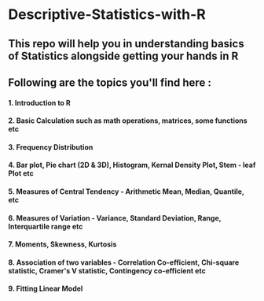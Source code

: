 # Descriptive-Statistics-with-R

## This repo will help you in understanding basics of Statistics alongside getting your hands in R 

## Following are the topics you'll find here :

#### 1. Introduction to R 
#### 2. Basic Calculation such as math operations, matrices, some functions etc
#### 3. Frequency Distribution
#### 4. Bar plot, Pie chart (2D & 3D), Histogram, Kernal Density Plot, Stem - leaf Plot etc
#### 5. Measures of Central Tendency - Arithmetic Mean, Median, Quantile, etc
#### 6. Measures of Variation - Variance, Standard Deviation, Range, Interquartile range etc
#### 7. Moments, Skewness, Kurtosis
#### 8. Association of two variables - Correlation Co-efficient, Chi-square statistic, Cramer's V statistic, Contingency co-efficient etc
#### 9. Fitting Linear Model
